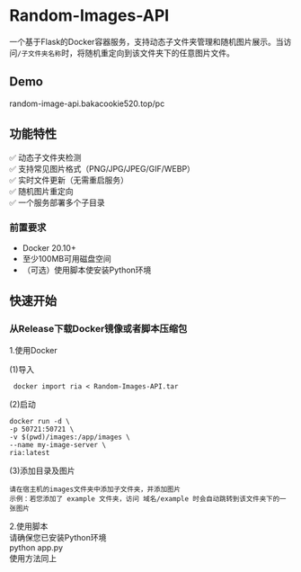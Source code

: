 # Random-Images-API


一个基于Flask的Docker容器服务，支持动态子文件夹管理和随机图片展示。当访问`/子文件夹名称`时，将随机重定向到该文件夹下的任意图片文件。

## Demo

random-image-api.bakacookie520.top/pc

## 功能特性

✅ 动态子文件夹检测  
✅ 支持常见图片格式（PNG/JPG/JPEG/GIF/WEBP）  
✅ 实时文件更新（无需重启服务）  
✅ 随机图片重定向  
✅ 一个服务部署多个子目录

### 前置要求
- Docker 20.10+
- 至少100MB可用磁盘空间
- （可选）使用脚本使安装Python环境

## 快速开始

### 从Release下载Docker镜像或者脚本压缩包

1.使用Docker

  (1)导入
  
     docker import ria < Random-Images-API.tar 
     
  (2)启动
  
    docker run -d \
    -p 50721:50721 \
    -v $(pwd)/images:/app/images \
    --name my-image-server \
    ria:latest
  
  (3)添加目录及图片
    
    请在宿主机的images文件夹中添加子文件夹，并添加图片
    示例：若您添加了 example 文件夹，访问 域名/example 时会自动跳转到该文件夹下的一张图片
  
2.使用脚本  
  请确保您已安装Python环境  
  python app.py  
  使用方法同上  
  


